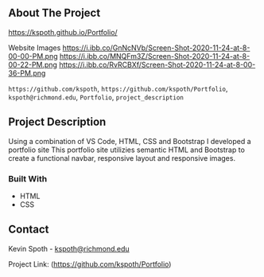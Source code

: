## About The Project

https://kspoth.github.io/Portfolio/

Website Images
https://i.ibb.co/GnNcNVb/Screen-Shot-2020-11-24-at-8-00-00-PM.png
https://i.ibb.co/MNQFm3Z/Screen-Shot-2020-11-24-at-8-00-22-PM.png
https://i.ibb.co/RvRCBXf/Screen-Shot-2020-11-24-at-8-00-36-PM.png

`https://github.com/kspoth`, `https://github.com/kspoth/Portfolio`, `kspoth@richmond.edu`, `Portfolio`, `project_description`

## Project Description

Using a combination of VS Code, HTML, CSS and Bootstrap I developed a portfolio site This portfolio site utilizies semantic HTML and Bootstrap to create a functional navbar, responsive layout and responsive images.

### Built With

- HTML
- CSS

<!-- CONTACT -->

## Contact

Kevin Spoth - kspoth@richmond.edu

Project Link: (https://github.com/kspoth/Portfolio)
